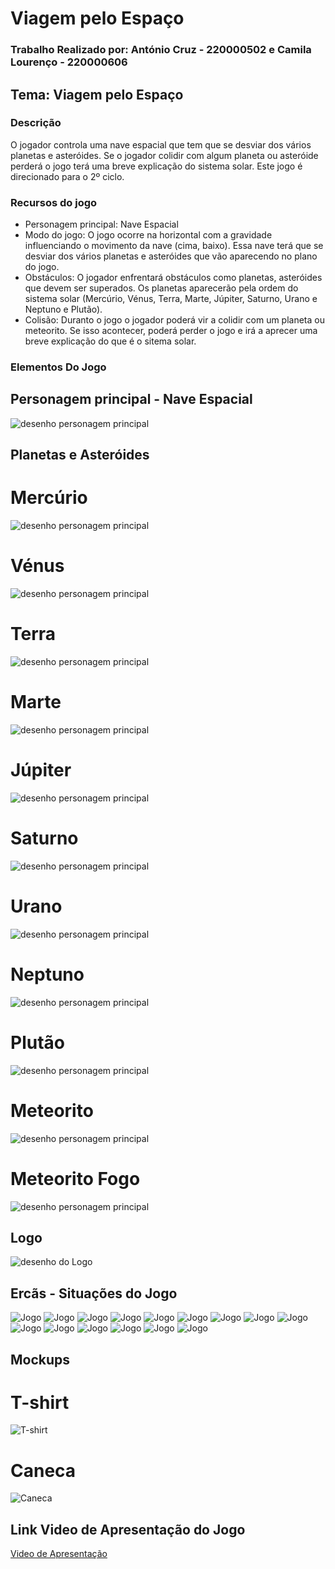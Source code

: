 # Viagem pelo Espaço 
### Trabalho Realizado por: António Cruz - 220000502 e Camila Lourenço - 220000606

## Tema: Viagem pelo Espaço

### Descrição 	
O jogador controla uma nave espacial que tem que se desviar dos vários planetas e asteróides. Se o jogador colidir com algum planeta ou asteróide perderá o jogo terá uma breve explicação do sistema solar. Este jogo é direcionado para o 2º ciclo.


### Recursos do jogo 	

- Personagem principal: Nave Espacial
- Modo do jogo: O jogo ocorre na horizontal com a gravidade influenciando o movimento da nave (cima, baixo). Essa nave terá que se desviar dos vários planetas e asteróides que vão aparecendo no plano do jogo.
- Obstáculos: O jogador enfrentará obstáculos como planetas, asteróides que devem ser superados. Os planetas aparecerão pela ordem do sistema solar (Mercúrio, Vénus, Terra, Marte, Júpiter, Saturno, Urano e Neptuno e Plutão).
- Colisão: Duranto o jogo o jogador poderá vir a colidir com um planeta ou meteorito. Se isso acontecer, poderá perder o jogo e irá a aprecer uma breve explicação do que é o sitema solar. 
  
### Elementos Do Jogo

## Personagem principal - Nave Espacial
![desenho personagem principal](Nave-06.png)

## Planetas e Asteróides

# Mercúrio
![desenho personagem principal](Mercurio.png)
# Vénus
![desenho personagem principal](Venus.png)
# Terra
![desenho personagem principal](Terra.png)
# Marte
![desenho personagem principal](Marte.png)
# Júpiter
![desenho personagem principal](Jupiter.png)
# Saturno
![desenho personagem principal](Saturno.png)
# Urano
![desenho personagem principal](Urano.png)
# Neptuno
![desenho personagem principal](Neptuno.png)
# Plutão
![desenho personagem principal](Pluto.png)
# Meteorito
![desenho personagem principal](Meteorito%20Pedra.png)
# Meteorito Fogo
![desenho personagem principal](MeteoritoFogo.png)

## Logo 	
![desenho do Logo](Logo.png)

## Ercãs - Situações do Jogo	
![Jogo](ecr1.png)
![Jogo](ecr2.png)
![Jogo](ecr3.png)
![Jogo](ecr4.png)
![Jogo](ecr5.png)
![Jogo](ecr6.png)
![Jogo](ecr7.png)
![Jogo](ecr8.png)
![Jogo](ecr9.png)
![Jogo](ecr10.png)
![Jogo](ecr11.png)
![Jogo](ecr12.png)
![Jogo](ecr13.png)
![Jogo](ecrinicial.png)
![Jogo](ecrPerdeste.png)


## Mockups

# T-shirt
![T-shirt](T-shirt.png)
# Caneca
![Caneca](Caneca.png)

## Link Video de Apresentação do Jogo	
[Video de Apresentação](https://youtu.be/FeuOZX3zYRA)


